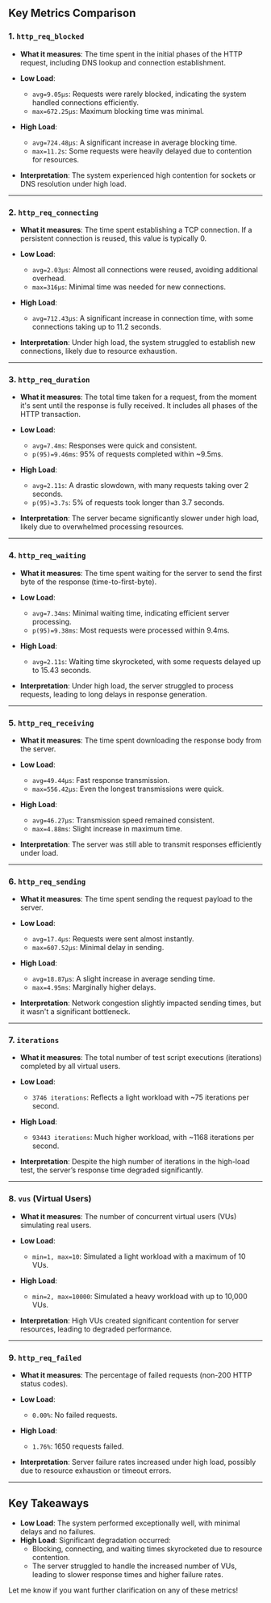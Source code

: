 ## **Key Metrics Comparison**

### 1. **`http_req_blocked`**

- **What it measures**:
  The time spent in the initial phases of the HTTP request, including DNS lookup and connection establishment.

- **Low Load**:
    - `avg=9.05µs`: Requests were rarely blocked, indicating the system handled connections efficiently.
    - `max=672.25µs`: Maximum blocking time was minimal.

- **High Load**:
    - `avg=724.48µs`: A significant increase in average blocking time.
    - `max=11.2s`: Some requests were heavily delayed due to contention for resources.

- **Interpretation**:
  The system experienced high contention for sockets or DNS resolution under high load.

---

### 2. **`http_req_connecting`**

- **What it measures**:
  The time spent establishing a TCP connection. If a persistent connection is reused, this value is typically 0.

- **Low Load**:
    - `avg=2.03µs`: Almost all connections were reused, avoiding additional overhead.
    - `max=316µs`: Minimal time was needed for new connections.

- **High Load**:
    - `avg=712.43µs`: A significant increase in connection time, with some connections taking up to 11.2 seconds.

- **Interpretation**:
  Under high load, the system struggled to establish new connections, likely due to resource exhaustion.

---

### 3. **`http_req_duration`**

- **What it measures**:
  The total time taken for a request, from the moment it's sent until the response is fully received. It includes all
  phases of the HTTP transaction.

- **Low Load**:
    - `avg=7.4ms`: Responses were quick and consistent.
    - `p(95)=9.46ms`: 95% of requests completed within ~9.5ms.

- **High Load**:
    - `avg=2.11s`: A drastic slowdown, with many requests taking over 2 seconds.
    - `p(95)=3.7s`: 5% of requests took longer than 3.7 seconds.

- **Interpretation**:
  The server became significantly slower under high load, likely due to overwhelmed processing resources.

---

### 4. **`http_req_waiting`**

- **What it measures**:
  The time spent waiting for the server to send the first byte of the response (time-to-first-byte).

- **Low Load**:
    - `avg=7.34ms`: Minimal waiting time, indicating efficient server processing.
    - `p(95)=9.38ms`: Most requests were processed within 9.4ms.

- **High Load**:
    - `avg=2.11s`: Waiting time skyrocketed, with some requests delayed up to 15.43 seconds.

- **Interpretation**:
  Under high load, the server struggled to process requests, leading to long delays in response generation.

---

### 5. **`http_req_receiving`**

- **What it measures**:
  The time spent downloading the response body from the server.

- **Low Load**:
    - `avg=49.44µs`: Fast response transmission.
    - `max=556.42µs`: Even the longest transmissions were quick.

- **High Load**:
    - `avg=46.27µs`: Transmission speed remained consistent.
    - `max=4.88ms`: Slight increase in maximum time.

- **Interpretation**:
  The server was still able to transmit responses efficiently under load.

---

### 6. **`http_req_sending`**

- **What it measures**:
  The time spent sending the request payload to the server.

- **Low Load**:
    - `avg=17.4µs`: Requests were sent almost instantly.
    - `max=607.52µs`: Minimal delay in sending.

- **High Load**:
    - `avg=18.87µs`: A slight increase in average sending time.
    - `max=4.95ms`: Marginally higher delays.

- **Interpretation**:
  Network congestion slightly impacted sending times, but it wasn't a significant bottleneck.

---

### 7. **`iterations`**

- **What it measures**:
  The total number of test script executions (iterations) completed by all virtual users.

- **Low Load**:
    - `3746 iterations`: Reflects a light workload with ~75 iterations per second.
- **High Load**:
    - `93443 iterations`: Much higher workload, with ~1168 iterations per second.

- **Interpretation**:
  Despite the high number of iterations in the high-load test, the server’s response time degraded significantly.

---

### 8. **`vus` (Virtual Users)**

- **What it measures**:
  The number of concurrent virtual users (VUs) simulating real users.

- **Low Load**:
    - `min=1, max=10`: Simulated a light workload with a maximum of 10 VUs.
- **High Load**:
    - `min=2, max=10000`: Simulated a heavy workload with up to 10,000 VUs.

- **Interpretation**:
  High VUs created significant contention for server resources, leading to degraded performance.

---

### 9. **`http_req_failed`**

- **What it measures**:
  The percentage of failed requests (non-200 HTTP status codes).

- **Low Load**:
    - `0.00%`: No failed requests.
- **High Load**:
    - `1.76%`: 1650 requests failed.

- **Interpretation**:
  Server failure rates increased under high load, possibly due to resource exhaustion or timeout errors.

---

## **Key Takeaways**

- **Low Load**: The system performed exceptionally well, with minimal delays and no failures.
- **High Load**: Significant degradation occurred:
    - Blocking, connecting, and waiting times skyrocketed due to resource contention.
    - The server struggled to handle the increased number of VUs, leading to slower response times and higher failure
      rates.

Let me know if you want further clarification on any of these metrics!